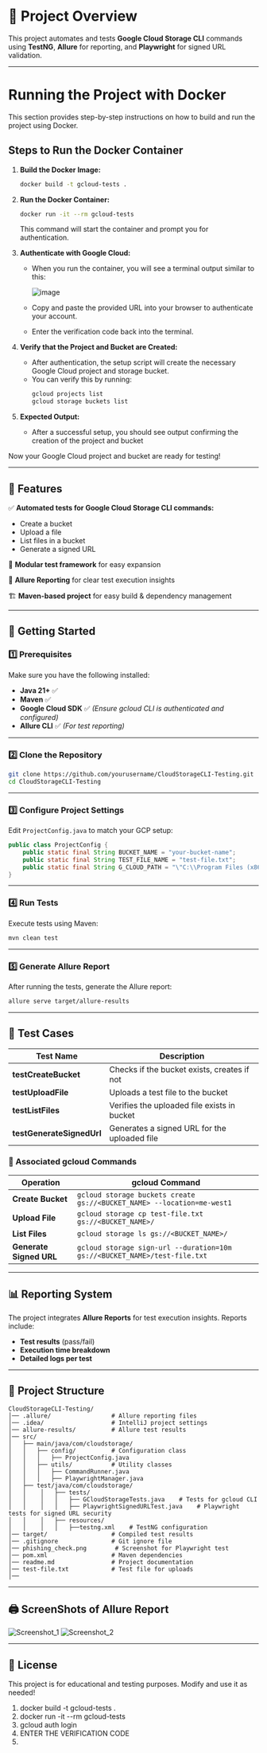 # 📌 Project Overview

This project automates and tests **Google Cloud Storage CLI** commands using **TestNG**, **Allure** for reporting, and **Playwright** for signed URL validation.

---

# Running the Project with Docker

This section provides step-by-step instructions on how to build and run the project using Docker.

## Steps to Run the Docker Container

1. **Build the Docker Image:**
   ```sh
   docker build -t gcloud-tests .
   ```

2. **Run the Docker Container:**
   ```sh
   docker run -it --rm gcloud-tests
   ```

   This command will start the container and prompt you for authentication.

3. **Authenticate with Google Cloud:**
   - When you run the container, you will see a terminal output similar to this:
     
     ![image](https://github.com/user-attachments/assets/33dbf978-a007-4a9e-8350-e7aa7cfc504c)

   
   - Copy and paste the provided URL into your browser to authenticate your account.
   
   - Enter the verification code back into the terminal.

4. **Verify that the Project and Bucket are Created:**
   - After authentication, the setup script will create the necessary Google Cloud project and storage bucket.
   - You can verify this by running:
     ```sh
     gcloud projects list
     gcloud storage buckets list
     ```

5. **Expected Output:**
   - After a successful setup, you should see output confirming the creation of the project and bucket
     

Now your Google Cloud project and bucket are ready for testing!


---


## 📂 Features

✅ **Automated tests for Google Cloud Storage CLI commands:**
- Create a bucket
- Upload a file
- List files in a bucket
- Generate a signed URL

🔄 **Modular test framework** for easy expansion

📜 **Allure Reporting** for clear test execution insights

🏗 **Maven-based project** for easy build & dependency management

---

## 🚀 Getting Started

### 1️⃣ Prerequisites
Make sure you have the following installed:
- **Java 21+** ✅
- **Maven** ✅
- **Google Cloud SDK** ✅ *(Ensure gcloud CLI is authenticated and configured)*
- **Allure CLI** ✅ *(For test reporting)*

---

### 2️⃣ Clone the Repository
```sh
git clone https://github.com/yourusername/CloudStorageCLI-Testing.git
cd CloudStorageCLI-Testing
```

---

### 3️⃣ Configure Project Settings
Edit `ProjectConfig.java` to match your GCP setup:
```java
public class ProjectConfig {
    public static final String BUCKET_NAME = "your-bucket-name";
    public static final String TEST_FILE_NAME = "test-file.txt";
    public static final String G_CLOUD_PATH = "\"C:\\Program Files (x86)\\Google\\Cloud SDK\\google-cloud-sdk\\bin\\gcloud.cmd\"";
}
```

---

### 4️⃣ Run Tests
Execute tests using Maven:
```sh
mvn clean test
```

---

### 5️⃣ Generate Allure Report
After running the tests, generate the Allure report:
```sh
allure serve target/allure-results
```

---

## 📝 Test Cases

| Test Name              | Description                                  |
|------------------------|----------------------------------------------|
| **testCreateBucket**   | Checks if the bucket exists, creates if not |
| **testUploadFile**     | Uploads a test file to the bucket           |
| **testListFiles**      | Verifies the uploaded file exists in bucket |
| **testGenerateSignedUrl** | Generates a signed URL for the uploaded file |

### 🔹 Associated gcloud Commands

| Operation | gcloud Command |
|-----------|----------------|
| **Create Bucket** | `gcloud storage buckets create gs://<BUCKET_NAME> --location=me-west1` |
| **Upload File** | `gcloud storage cp test-file.txt gs://<BUCKET_NAME>/` |
| **List Files** | `gcloud storage ls gs://<BUCKET_NAME>/` |
| **Generate Signed URL** | `gcloud storage sign-url --duration=10m gs://<BUCKET_NAME>/test-file.txt` |

---

## 📊 Reporting System
The project integrates **Allure Reports** for test execution insights. Reports include:
- **Test results** (pass/fail)
- **Execution time breakdown**
- **Detailed logs per test**

---

## 📂 Project Structure

```
CloudStorageCLI-Testing/
│── .allure/                 # Allure reporting files
│── .idea/                   # IntelliJ project settings
│── allure-results/          # Allure test results
│── src/
│   ├── main/java/com/cloudstorage/
│   │   ├── config/          # Configuration class
│   │   │   ├── ProjectConfig.java
│   │   ├── utils/           # Utility classes
│   │   │   ├── CommandRunner.java
│   │   │   ├── PlaywrightManager.java
│   ├── test/java/com/cloudstorage/
│   │    │   ├── tests/
│   │    │   │   ├── GCloudStorageTests.java    # Tests for gcloud CLI
│   │    │   │   ├── PlaywrightSignedURLTest.java    # Playwright tests for signed URL security
│   │    │   ├── resources/
│   │    │   │   ├──testng.xml    # TestNG configuration
│── target/                  # Compiled test results
│── .gitignore               # Git ignore file
│── phishing_check.png        # Screenshot for Playwright test
│── pom.xml                  # Maven dependencies
│── readme.md                # Project documentation
│── test-file.txt            # Test file for uploads
│── 
```

---

## 🖨 ScreenShots of Allure Report

![Screenshot_1](https://github.com/user-attachments/assets/efc1ceda-9593-441c-aa3c-2e0cf1a7b8d5)
![Screenshot_2](https://github.com/user-attachments/assets/adaf96ca-2e97-48f9-b5ae-b2aecc34b757)

---

## 📜 License
This project is for educational and testing purposes. Modify and use it as needed!

1. docker build -t gcloud-tests .
2. docker run -it --rm gcloud-tests
3. gcloud auth login
4. ENTER THE VERIFICATION CODE
5. 
